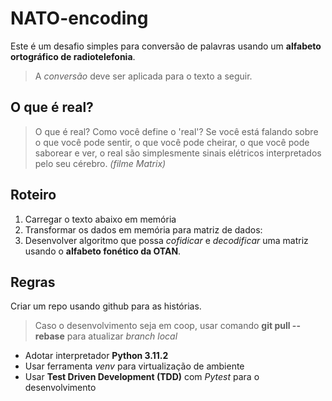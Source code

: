 # NATO-encoding

Este é um desafio simples para conversão de palavras usando um **alfabeto ortográfico de radiotelefonia**.  
> A *conversão* deve ser aplicada para o texto a seguir.

## O que é real?
> O que é real? Como você define o 'real'? Se você está falando sobre o que você pode sentir, o que você pode cheirar, o que você pode saborear e ver, o real são simplesmente sinais elétricos interpretados pelo seu cérebro.
*(filme Matrix)*

## Roteiro

1. Carregar o texto abaixo em memória
2. Transformar os dados em memória para matriz de dados:
3. Desenvolver algoritmo que possa *cofidicar* e *decodificar* uma matriz usando o **alfabeto fonético da OTAN**.

## Regras

Criar um repo usando github para as histórias.
> Caso o desenvolvimento seja em coop, usar comando **git pull --rebase** para atualizar *branch local*

- Adotar interpretador **Python 3.11.2**
- Usar ferramenta *venv* para virtualização de ambiente
- Usar **Test Driven Development (TDD)** com *Pytest* para o desenvolvimento
